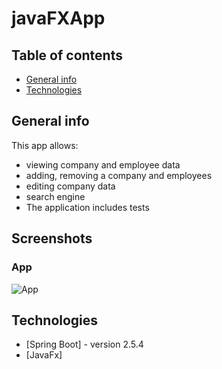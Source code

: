# javaFXApp


## Table of contents
* [General info](#general-info)
* [Technologies](#technologies)


## General info

This app allows:
- viewing company and employee data
- adding, removing a company and employees
- editing company data
- search engine
- The application includes tests

## Screenshots

### App

![App](./src/main/resources/statics/images/screen1.JPG)



## Technologies
* [Spring Boot] - version 2.5.4
* [JavaFx] 
